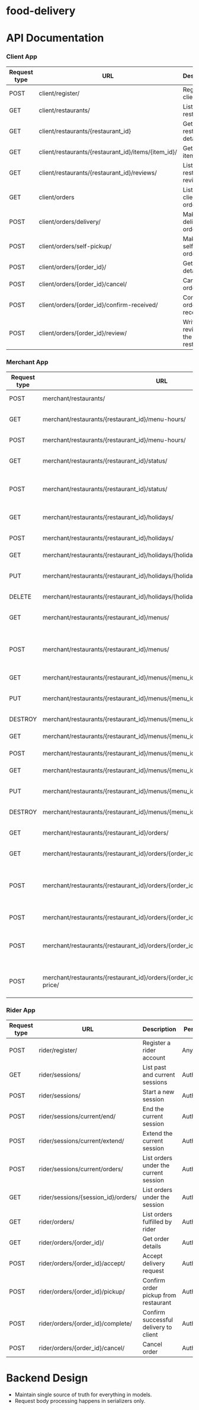 # food-delivery

# API Documentation

### Client App
| Request type | URL | Description | Permissions |
|---|---|---|---|
| POST | client/register/ | Register a client user | Any |
| GET | client/restaurants/ | List nearby restaurants | Authenticated |
| GET | client/restaurants/{restaurant_id} | Get restaurant details | Authenticated |
| GET | client/restaurants/{restaurant_id}/items/{item_id}/ | Get menu item details | Authenticated |
| GET | client/restaurants/{restaurant_id}/reviews/ | List restaurant reviews | Authenticated |
| GET | client/orders | List the client's orders | Authenticated |
| POST | client/orders/delivery/ | Make a delivery order | Authenticated |
| POST | client/orders/self-pickup/ | Make a self-pickup order | Authenticated |
| POST | client/orders/{order_id}/ | Get order detail | Authenticated |
| POST | client/orders/{order_id}/cancel/ | Cancel order | Authenticated |
| POST | client/orders/{order_id}/confirm-received/ | Confirm order received | Authenticated |
| POST | client/orders/{order_id}/review/ | Write a review for the restaurant | Authenticated |


### Merchant App
| Request type | URL | Description | Permissions |
|---|---|---|---|
| POST | merchant/restaurants/ | Create a restaurant | Authenticated |
| GET | merchant/restaurants/{restaurant_id}/menu-hours/ | List the restaurant's menu hours | Authenticated |
| POST | merchant/restaurants/{restaurant_id}/menu-hours/ | Update menu hours | Authenticated |
| GET | merchant/restaurants/{restaurant_id}/status/ | Get restaurant status | Authenticated |
| POST | merchant/restaurants/{restaurant_id}/status/ | Pause or resume taking orders | Authenticated |
| GET | merchant/restaurants/{restaurant_id}/holidays/ | Get upcoming holidays | Authenticated |
| POST | merchant/restaurants/{restaurant_id}/holidays/ | Create holidays | Authenticated |
| GET | merchant/restaurants/{restaurant_id}/holidays/{holiday_id} | Get holiday details | Authenticated |
| PUT | merchant/restaurants/{restaurant_id}/holidays/{holiday_id} | Modify holiday details | Authenticated |
| DELETE | merchant/restaurants/{restaurant_id}/holidays/{holiday_id} | Delete holiday | Authenticated |
| GET | merchant/restaurants/{restaurant_id}/menus/ | List restaurant menus | Authenticated |
| POST | merchant/restaurants/{restaurant_id}/menus/ | Create a menu, and designate its menu hours | Authenticated |
| GET | merchant/restaurants/{restaurant_id}/menus/{menu_id}/ | Get menu details | Authenticated |
| PUT | merchant/restaurants/{restaurant_id}/menus/{menu_id}/ | Update menu details | Authenticated |
| DESTROY | merchant/restaurants/{restaurant_id}/menus/{menu_id}/ | Delete menu | Authenticated |
| GET | merchant/restaurants/{restaurant_id}/menus/{menu_id}/items/ | List menu items | Authenticated |
| POST | merchant/restaurants/{restaurant_id}/menus/{menu_id}/items/ | Create a menu item | Authenticated |
| GET | merchant/restaurants/{restaurant_id}/menus/{menu_id}/items/{item_id}/ | Get menu item details | Authenticated |
| PUT | merchant/restaurants/{restaurant_id}/menus/{menu_id}/items/{item_id}/ | Update menu item details | Authenticated |
| DESTROY | merchant/restaurants/{restaurant_id}/menus/{menu_id}/items/{item_id}/ | Delete menu item | Authenticated |
| GET | merchant/restaurants/{restaurant_id}/orders/ | List orders for restaurant | Authenticated |
| GET | merchant/restaurants/{restaurant_id}/orders/{order_id}/ | Get order details | Authenticated |
| POST | merchant/restaurants/{restaurant_id}/orders/{order_id}/finish-cooking/ | Finish cooking order, and signal for rider/client pickup | Authenticated |
| POST | merchant/restaurants/{restaurant_id}/orders/{order_id}/cancel/ | Cancel order | Authenticated |
| POST | merchant/restaurants/{restaurant_id}/orders/{order_id}/delay/ | Delay order by a specified amount of time | Authenticated |
| POST | merchant/restaurants/{restaurant_id}/orders/{order_id}/items/{order_item_id}/adjust-price/ | Make price adjustment to order item | Authenticated |


### Rider App
| Request type | URL | Description | Permissions |
|---|---|---|---|
| POST | rider/register/ | Register a rider account | Any |
| GET | rider/sessions/ | List past and current sessions | Authenticated|
| POST | rider/sessions/ | Start a new session | Authenticated|
| POST | rider/sessions/current/end/ | End the current session | Authenticated|
| POST | rider/sessions/current/extend/ | Extend the current session | Authenticated|
| POST | rider/sessions/current/orders/ | List orders under the current session | Authenticated|
| GET | rider/sessions/{session_id}/orders/ | List orders under the session | Authenticated|
| GET | rider/orders/ | List orders fulfilled by rider | Authenticated|
| GET | rider/orders/{order_id}/ | Get order details | Authenticated|
| POST | rider/orders/{order_id}/accept/ | Accept delivery request | Authenticated|
| POST | rider/orders/{order_id}/pickup/ | Confirm order pickup from restaurant | Authenticated|
| POST | rider/orders/{order_id}/complete/ | Confirm successful delivery to client | Authenticated|
| POST | rider/orders/{order_id}/cancel/ | Cancel order | Authenticated|



# Backend Design 
- Maintain single source of truth for everything in models. 
- Request body processing happens in serializers only.
